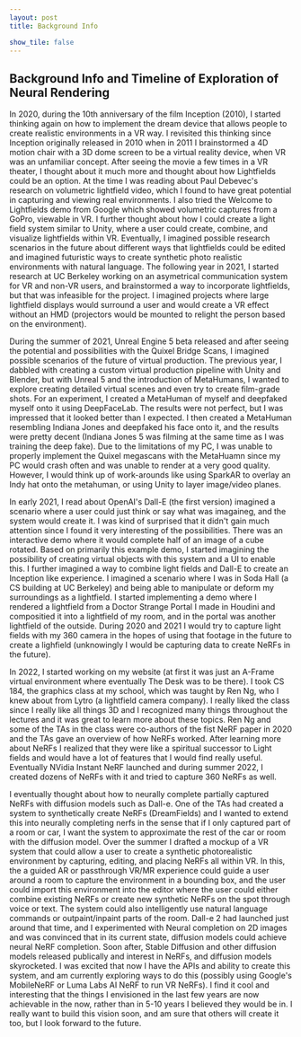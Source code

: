 ```yaml
---
layout: post
title: Background Info

show_tile: false
---
```



## Background Info and Timeline of Exploration of Neural Rendering

In 2020, during the 10th anniversary of the film Inception (2010), I started thinking again on how to implement the dream device that allows people to create realistic environments in a VR way. I revisited this thinking since Inception originally released in 2010 when in 2011 I brainstormed a 4D motion chair with a 3D dome screen to be a virtual reality device, when VR was an unfamiliar concept. After seeing the movie a few times in a VR theater, I thought about it much more and thought about how Lightfields could be an option. At the time I was reading about Paul Debevec's research on volumetric lightfield video, which I found to have great potential in capturing and viewing real environments. I also tried the Welcome to Lightfields demo from Google which showed volumetric captures from a GoPro, viewable in VR. I further thought about how I could create a light field system similar to Unity, where a user could create, combine, and visualize lightfields within VR. Eventually, I imagined possible research scenarios in the future about different ways that lightfields could be edited and imagined futuristic ways to create synthetic photo realistic environments with natural language. The following year in 2021, I started research at UC Berkeley working on an asymetrical communication system for VR and non-VR users, and brainstormed a way to incorporate lightfields, but that was infeasible for the project. I imagined projects where large lightfield displays would surround a user and would create a VR effect without an HMD (projectors would be mounted to relight the person based on the environment).

During the summer of 2021, Unreal Engine 5 beta released and after seeing the potential and possibilities with the Quixel Bridge Scans, I imagined possible scenarios of the future of virtual production. The previous year, I dabbled with creating a custom virtual production pipeline with Unity and Blender, but with Unreal 5 and the introduction of MetaHumans, I wanted to explore creating detailed virtual scenes and even try to create film-grade shots. For an experiment, I created a MetaHuman of myself and deepfaked myself onto it using DeepFaceLab. The results were not perfect, but I was impressed that it looked better than I expected. I then created a MetaHuman resembling Indiana Jones and deepfaked his face onto it, and the results were pretty decent (Indiana Jones 5 was filming at the same time as I was training the deep fake). Due to the limitations of my PC, I was unable to properly implement the Quixel megascans with the MetaHuamn since my PC would crash often and was unable to render at a very good quality. However, I would think up of work-arounds like using SparkAR to overlay an Indy hat onto the metahuman, or using Unity to layer image/video planes.

In early 2021, I read about OpenAI's Dall-E (the first version) imagined a scenario where a user could just think or say what was imagaineg, and the system would create it. I was kind of surprised that it didn't gain much attention since I found it very interesting of the possibilities. There was an interactive demo where it would complete half of an image of a cube rotated. Based on primarily this example demo, I started imagining the possibility of creating virtual objects with this system and a UI to enable this. I further imagined a way to combine light fields and Dall-E to create an Inception like experience. I imagined a scenario where I was in Soda Hall (a CS building at UC Berkeley) and being able to manipulate or deform my surroundings as a lightfield. I started implementing a demo where I rendered a lightfield from a Doctor Strange Portal I made in Houdini and compositied it into a lightfield of my room, and in the portal was another lightfield of the outside. During 2020 and 2021 I would try to capture light fields with my 360 camera in the hopes of using that footage in the future to create a lighfield (unknowingly I would be capturing data to create NeRFs in the future).

In 2022, I started working on my website (at first it was just an A-Frame virtual environment where eventually The Desk was to be there). I took CS 184, the graphics class at my school, which was taught by Ren Ng, who I knew about from Lytro (a lightfield camera company). I really liked the class since I really like all things 3D and I recognized many things throughout the lectures and it was great to learn more about these topics. Ren Ng and some of the TAs in the class were co-authors of the fist NeRF paper in 2020 and the TAs gave an overview of how NeRFs worked. After learning more about NeRFs I realized that they were like a spiritual successor to Light fields and would have a lot of features that I would find really useful. Eventually NVidia Instant NeRF launched and during summer 2022, I created dozens of NeRFs with it and tried to capture 360 NeRFs as well. 

I eventually thought about how to neurally complete partially captured NeRFs with diffusion models such as Dall-e. One of the TAs had created a system to synthetically create NeRFs (DreamFields) and I wanted to extend this into neurally completing nerfs in the sense that if I only captured part of a room or car, I want the system to approximate the rest of the car or room with the diffusion model. Over the summer I drafted a mockup of a VR system that could allow a user to create a synthetic photorealistic environment by capturing, editing, and placing NeRFs all within VR. In this, the a guided AR or passthrough VR/MR experience could guide a user around a room to capture the environment in a bounding box, and the user could import this environment into the editor where the user could either combine existing NeRFs or create new synthetic NeRFs on the spot through voice or text. The system could also intelligently use natural language commands or outpaint/inpaint parts of the room. Dall-e 2 had launched just around that time, and I experimented with Neural completion on 2D images and was convinced that in its current state, diffusion models could achieve neural NeRF completion. Soon after, Stable Diffusion and other diffusion models released publically and interest in NeRFs, and diffusion models skyrocketed. I was excited that now I have the APIs and ability to create this system, and am currently exploring ways to do this (possibly using Google's MobileNeRF or Luma Labs AI NeRF to run VR NeRFs). I find it cool and interesting that the things I envisioned in the last few years are now achievable in the now, rather than in 5-10 years I believed they would be in. I really want to build this vision soon, and am sure that others will create it too, but I look forward to the future.

